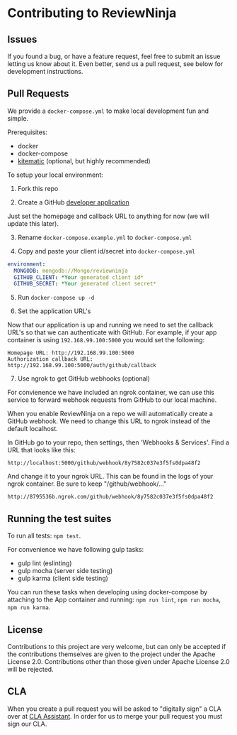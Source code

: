 # Contributing to ReviewNinja


## Issues

If you found a bug, or have a feature request, feel free to submit an issue letting
us know about it. Even better, send us a pull request, see below for development
instructions.


## Pull Requests

We provide a `docker-compose.yml` to make local development fun and simple.

Prerequisites:
- docker
- docker-compose
- [kitematic](https://kitematic.com) (optional, but highly recommended)

To setup your local environment:

1) Fork this repo

2) Create a GitHub [developer application](https://github.com/settings/applications/new)

Just set the homepage and callback URL to anything for now (we will update this later).

3) Rename `docker-compose.example.yml` to `docker-compose.yml`

4) Copy and paste your client id/secret into `docker-compose.yml`

```yml
environment:
  MONGODB: mongodb://Mongo/reviewninja
  GITHUB_CLIENT: *Your generated client id*
  GITHUB_SECRET: *Your generated client secret*
```

5) Run `docker-compose up -d`

6) Set the application URL's

Now that our application is up and running we need to set the callback URL's
so that we can authenticate with GitHub. For example, if your app container
is using `192.168.99.100:5000` you would set the following:

```
Homepage URL: http://192.168.99.100:5000
Authorization callback URL: http://192.168.99.100:5000/auth/github/callback
```

7) Use ngrok to get GitHub webhooks (optional)

For convienence we have included an ngrok container, we can use this service
to forward webhook requests from GitHub to our local machine.

When you enable ReviewNinja on a repo we will automatically create a GitHub
webhook. We need to change this URL to ngrok instead of the default localhost.

In GitHub go to your repo, then settings, then 'Webhooks & Services'. Find
a URL that looks like this:
```
http://localhost:5000/github/webhook/8y7582c037e3f5fs0dpa48f2
```

And change it to your ngrok URL. This can be found in the logs of your ngrok
container. Be sure to keep "/github/webhook/..."
```
http://8795536b.ngrok.com/github/webhook/8y7582c037e3f5fs0dpa48f2
```


## Running the test suites

To run all tests: `npm test`.

For convenience we have following gulp tasks:
- gulp lint (eslinting)
- gulp mocha (server side testing)
- gulp karma (client side testing)

You can run these tasks when developing using docker-compose by attaching to
the App container and running: `npm run lint`, `npm run mocha`, `npm run karma`.


## License

Contributions to this project are very welcome, but can only be accepted if
the contributions themselves are given to the project under the Apache License
2.0. Contributions other than those given under Apache License 2.0 will be
rejected.

## CLA

When you create a pull request you will be asked to "digitally sign" a CLA
over at [CLA Assistant](https://cla-assistant.io/reviewninja/review.ninja). In order for us to merge
your pull request you must sign our CLA.
